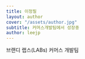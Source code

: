 ```yaml
---
title: 이정필
layout: author
cover: "/assets/author.jpg"
subtitle: 커머스개발팀에서 성장중
author: leejp
---
```


브랜디 랩스(LABs) 커머스 개발팀
